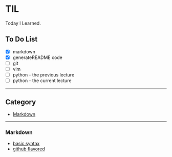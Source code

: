 # TIL

Today I Learned.

## To Do List

- [x] markdown
- [x] generateREADME code
- [ ] git
- [ ] vim
- [ ] python - the previous lecture
- [ ] python - the current lecture

---------------
## Category

* [Markdown](markdown)

---------------
### Markdown
* [basic syntax](markdown/basic_syntax.md)
* [github flavored](markdown/github_flavored.md)
